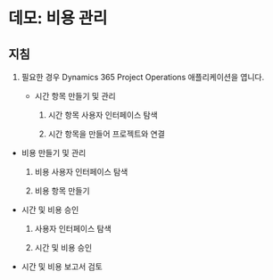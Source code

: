 ﻿---
demo:
    title: '데모: 비용 관리'
    module: '모듈 5: Dynamics 365 Project Operations의 기본 사항 파악'
---

# 데모: 비용 관리

## 지침

1. 필요한 경우 Dynamics 365 Project Operations 애플리케이션을 엽니다. 

	- 시간 항목 만들기 및 관리

		1. 시간 항목 사용자 인터페이스 탐색

		2. 시간 항목을 만들어 프로젝트와 연결

- 비용 만들기 및 관리

	1. 비용 사용자 인터페이스 탐색

	2. 비용 항목 만들기

- 시간 및 비용 승인

	1. 사용자 인터페이스 탐색

	2. 시간 및 비용 승인

- 시간 및 비용 보고서 검토
